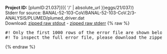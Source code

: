 **Project ID:** [plumID:21.037]({{ '/' | absolute_url }}eggs/21/037/)  
Stderr for source:  BANAL-52-103-CoV/BANAL-52-103-CoV.2/3-ANALYSIS/PLUMED/plumed_driver.dat   
Download: [zipped raw stdout](plumed_driver.dat.plumed.stdout.txt.zip) - [zipped raw stderr](plumed_driver.dat.plumed.stderr.txt.zip) 
{% raw %}
<pre>
#! Only the first 1000 rows of the error file are shown below
#! To inspect the full error file, please download the zipped raw stderr file above
</pre>
{% endraw %}
